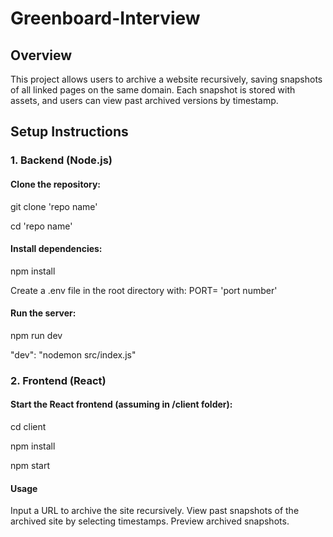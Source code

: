 # Greenboard-Interview

## Overview

This project allows users to archive a website recursively, saving snapshots of all linked pages on the same domain. 
Each snapshot is stored with assets, and users can view past archived versions by timestamp.

## Setup Instructions

### 1. Backend (Node.js)

#### Clone the repository:

git clone 'repo name'

cd 'repo name'


#### Install dependencies:

npm install

Create a .env file in the root directory with: PORT= 'port number'


#### Run the server:

npm run dev

"dev": "nodemon src/index.js"

### 2. Frontend (React)

#### Start the React frontend (assuming in /client folder):

cd client

npm install

npm start


#### Usage

Input a URL to archive the site recursively.
View past snapshots of the archived site by selecting timestamps.
Preview archived snapshots.